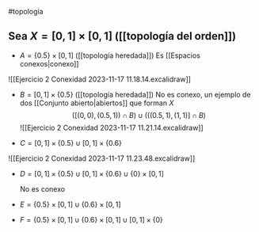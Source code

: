 #topología 
## Sea $X = [0,1] \times [0,1]$ ([[topología del orden]])

- $A = \{0.5\} \times [0,1]$ ([[topología heredada]])
	Es [[Espacios conexos|conexo]]

![[Ejercicio 2 Conexidad 2023-11-17 11.18.14.excalidraw]]

- $B = [0,1] \times \{0.5\}$ ([[topología heredada]])
	No es conexo, un ejemplo de dos [[Conjunto abierto|abiertos]] que forman $X$ $$\left([(0,0),(0.5,1))\cap B \right) \cup (((0.5,1),(1,1)]\cap B)$$
![[Ejercicio 2 Conexidad 2023-11-17 11.21.14.excalidraw]]

- $C = [0,1] \times \{0.5\} \cup [0,1] \times \{0.6\}$


![[Ejercicio 2 Conexidad 2023-11-17 11.23.48.excalidraw]]

- $D = [0,1] \times \{0.5\} \cup [0,1] \times \{0.6\} \cup \{0\} \times [0,1]$
	
	No es conexo

- $E = \{0.5\}  \times [0,1] \cup \{0.6\} \times [0,1]$



- $F = \{0.5\} \times [0,1] \cup \{0.6\} \times [0,1] \cup [0,1] \times \{0\}$